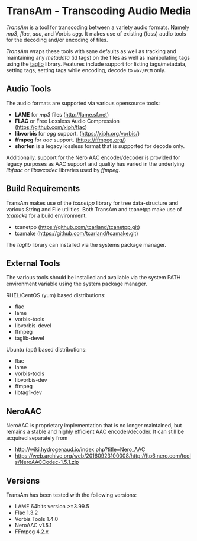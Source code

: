 TransAm - Transcoding Audio Media
=====================================

*TransAm* is a tool for transcoding between a variety audio formats. 
Namely *mp3*, *flac*, *aac*, and Vorbis *ogg*.  It makes use of 
existing (foss) audio tools for the decoding and/or encoding 
of files. 

 *TransAm* wraps these tools with sane defaults as well as tracking 
and maintaining any *metadata* (id tags) on the files as well as 
manipulating tags using the [taglib](https://github.com/taglib/taglib)
library. Features include support for listing tags/metadata, setting tags, 
setting tags while encoding, decode to `wav/PCM` only.

## Audio Tools

The audio formats are supported via various opensource tools:
- **LAME** for *mp3* files (http://lame.sf.net)
- **FLAC** or Free Lossless Audio Compression (https://github.com/xiph/flac)
- **libvorbis** for *ogg* support. (https://xiph.org/vorbis/)
- **ffmpeg** for *aac* support. (https://ffmpeg.org/)
- **shorten** is a legacy lossless format that is supported for decode only.

Additionally, support for the Nero AAC encoder/decoder is provided for 
legacy purposes as AAC support and quality has varied in the underlying 
*libfaac* or *libavcodec* libraries used by *ffmpeg*.


## Build Requirements

  TransAm makes use of the *tcanetpp* library for tree data-structure 
and various String and File utilities. Both TransAm and tcanetpp make 
use of *tcamake* for a build environment. 
  
  * tcanetpp (https://github.com/tcarland/tcanetpp.git)
  * tcamake (https://github.com/tcarland/tcamake.git)

  The *taglib* library can installed via the systems package manager.


## External Tools

The various tools should be installed and available via the system PATH 
environment variable using the system package manager.

RHEL/CentOS (yum) based distributions:
- flac
- lame
- vorbis-tools
- libvorbis-devel
- ffmpeg
- taglib-devel

Ubuntu (apt) based distributions:
- flac
- lame
- vorbis-tools
- libvorbis-dev
- ffmpeg
- libtag1-dev

## NeroAAC

NeroAAC is proprietary implementation that is no longer maintained, but 
remains a stable and highly efficient AAC encoder/decoder. It can still 
be acquired separately from 
 - http://wiki.hydrogenaud.io/index.php?title=Nero_AAC
 - https://web.archive.org/web/20160923100008/http://ftp6.nero.com/tools/NeroAACCodec-1.5.1.zip

## Versions

TransAm has been tested with the following versions:

 * LAME 64bits version >=3.99.5
 * Flac 1.3.2
 * Vorbis Tools 1.4.0
 * NeroAAC v1.5.1
 * FFmpeg 4.2.x
